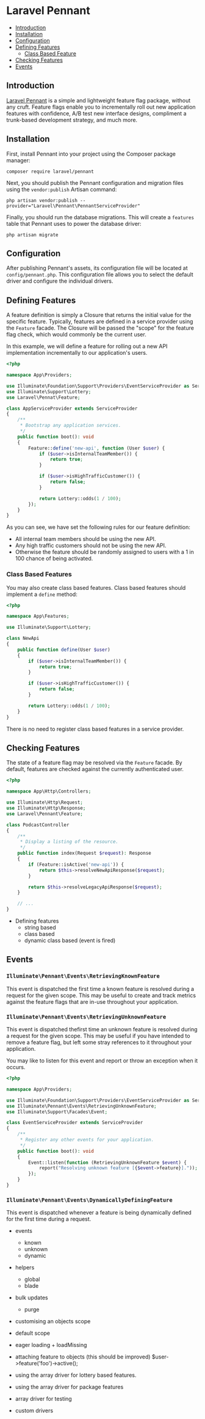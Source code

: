 # Laravel Pennant

- [Introduction](#introduction)
- [Installation](#installation)
- [Configuration](#configuration)
- [Defining Features](#defining-features)
    - [Class Based Feature](#class-based-features)
- [Checking Features](#checking-features)
- [Events](#events)

<a name="introduction"></a>
## Introduction

[Laravel Pennant](https://github.com/laravel/pennant) is a simple and lightweight feature flag package, without any cruft. Feature flags enable you to incrementally roll out new application features with confidence, A/B test new interface designs, compliment a trunk-based development strategy, and much more.

<a name="installation"></a>
## Installation

First, install Pennant into your project using the Composer package manager:

```shell
composer require laravel/pennant
```

Next, you should publish the Pennant configuration and migration files using the `vendor:publish` Artisan command:

```shell
php artisan vendor:publish --provider="Laravel\Pennant\PennantServiceProvider"
```

Finally, you should run the database migrations. This will create a `features` table that Pennant uses to power the database driver:

```shell
php artisan migrate
```

<a name="configuration"></a>
## Configuration

After publishing Pennant's assets, its configuration file will be located at `config/pennant.php`. This configuration file allows you to select the default driver and configure the individual drivers.

<a name="defining-features"></a>
## Defining Features

A feature definition is simply a Closure that returns the initial value for the specific feature. Typically, features are defined in a service provider using the `Feature` facade. The Closure will be passed the "scope" for the feature flag check, which would commonly be the current user.

In this example, we will define a feature for rolling out a new API implementation incrementally to our application's users.

```php
<?php

namespace App\Providers;

use Illuminate\Foundation\Support\Providers\EventServiceProvider as ServiceProvider;
use Illuminate\Support\Lottery;
use Laravel\Pennat\Feature;

class AppServiceProvider extends ServiceProvider
{
    /**
     * Bootstrap any application services.
     */
    public function boot(): void
    {
        Feature::define('new-api', function (User $user) {
            if ($user->isInternalTeamMember()) {
                return true;
            }

            if ($user->isHighTrafficCustomer()) {
                return false;
            }

            return Lottery::odds(1 / 100);
        });
    }
}
```

As you can see, we have set the following rules for our feature definition:

- All internal team members should be using the new API.
- Any high traffic customers should not be using the new API.
- Otherwise the feature should be randomly assigned to users with a 1 in 100 chance of being activated.

<a name="class-based-features"></a>
### Class Based Features

You may also create class based features. Class based features should implement a `define` method:

```php
<?php

namespace App\Features;

use Illuminate\Support\Lottery;

class NewApi
{
    public function define(User $user)
    {
        if ($user->isInternalTeamMember()) {
            return true;
        }

        if ($user->isHighTrafficCustomer()) {
            return false;
        }

        return Lottery::odds(1 / 100);
    }
}
```

There is no need to register class based features in a service provider.

<a name="checking-features"></a>
## Checking Features



The state of a feature flag may be resolved via the `Feature` facade. By default, features are checked against the currently authenticated user.

```php
<?php

namespace App\Http\Controllers;

use Illuminate\Http\Request;
use Illuminate\Http\Response;
use Laravel\Pennant\Feature;

class PodcastController
{
    /**
     * Display a listing of the resource.
     */
    public function index(Request $request): Response
    {
        if (Feature::isActive('new-api')) {
            return $this->resolveNewApiResponse($request);
        }

        return $this->resolveLegacyApiResponse($request);
    }

    // ...
}
```

- Defining features
    - string based
    - class based
    - dynamic class based (event is fired)


<a name="events"></a>
## Events

### `Illuminate\Pennant\Events\RetrievingKnownFeature` 

This event is dispatched the first time a known feature is resolved during a request for the given scope. This may be useful to create and track metrics against the feature flags that are in-use throughout your application.

### `Illuminate\Pennant\Events\RetrievingUnknownFeature` 

This event is dispatched thefirst time an unknown feature is resolved during a request for the given scope. This may be useful if you have intended to remove a feature flag, but left some stray references to it throughout your application.

You may like to listen for this event and report or throw an exception when it occurs.

```php
<?php

namespace App\Providers;

use Illuminate\Foundation\Support\Providers\EventServiceProvider as ServiceProvider;
use Illuminate\Pennant\Events\RetrievingUnknownFeature;
use Illuminate\Support\Facades\Event;

class EventServiceProvider extends ServiceProvider
{
    /**
     * Register any other events for your application.
     */
    public function boot(): void
    {
        Event::listen(function (RetrievingUnknownFeature $event) {
            report("Resolving unknown feature [{$event->feature}]."));
        });
    }
}
```

### `Illuminate\Pennant\Events\DynamicallyDefiningFeature`

This event is dispatched whenever a feature is being dynamically defined for the first time during a request.



- events
    - known
    - unknown
    - dynamic

- helpers
    - global
    - blade

- bulk updates
    - purge

- customising an objects scope
- default scope

- eager loading + loadMissing

- attaching feature to objects (this should be improved)
 $user->feature('foo')->active();

- using the array driver for lottery based features.
- using the array driver for package features

- array driver for testing
- custom drivers
